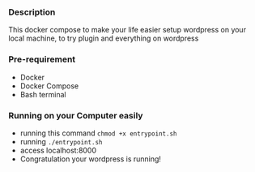 ### Description

This docker compose to make your life easier setup wordpress on your local machine, to try plugin and everything on wordpress

### Pre-requirement

- Docker
- Docker Compose
- Bash terminal

### Running on your Computer easily

- running this command `chmod +x entrypoint.sh`
- running `./entrypoint.sh`
- access localhost:8000
- Congratulation your wordpress is running!
